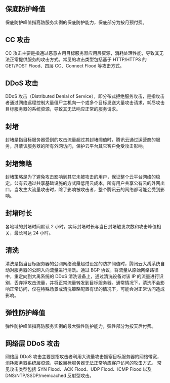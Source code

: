 ## 保底防护峰值
保底防护峰值指高防服务实例的保底防护能力，保底部分为按月预付费。

## CC 攻击
CC 攻击主要是指通过恶意占用目标服务器应用层资源，消耗处理性能，导致其无法正常提供服务的攻击方式。常见的攻击类型包括基于 HTTP/HTTPS 的 GET/POST Flood、四层 CC、Connect Flood 等攻击方式。

## DDoS 攻击
DDoS 攻击（Distributed Denial of Service），即分布式拒绝服务攻击，是指攻击者通过网络远程控制大量僵尸主机向一个或多个目标发送大量攻击请求，耗尽攻击目标服务器的系统资源，导致其无法响应正常的服务请求。

## 封堵
封堵是指目标服务器受到的攻击流量超过其封堵阈值时，腾讯云通过运营商的服务，屏蔽该服务器的所有外网访问，保护云平台其它客户免受攻击影响。

## 封堵策略
封堵策略是为了避免攻击影响到其它未被攻击的用户，保证整个云平台网络的稳定。公有云通过共享基础设施的方式降低用云成本，所有用户共享公有云的外网出口，当发生大流量攻击时，除了影响被攻击者，整个腾讯云的网络都可能会受到影响。

## 封堵时长
各地域的封堵时间默认 2 小时，实际封堵时长与当日封堵触发次数和攻击峰值相关，最长可达 24 小时。

## 清洗
清洗是指当目标服务器的公网网络流量超过设定的防护阈值时，腾讯云大禹系统自动对服务器的公网入向流量进行清洗。通过 BGP 协议，将流量从原始网络路径中，重定向到大禹系统的 DDoS 清洗设备上，通过清洗设备对该 IP 的流量进行识别，丢弃掉攻击流量，并将正常流量转发到目标服务器。通常情况下，清洗不会影响正常访问，仅在特殊场景或清洗策略配置有误的情况下，可能会对正常访问造成影响。

## 弹性防护峰值
弹性防护峰值指高防服务实例的最大弹性防护能力，弹性部分为按天后付费。

## 网络层 DDoS 攻击
网络层 DDoS 攻击主要是指攻击者利用大流量攻击拥塞目标服务器的网络带宽，消耗服务器系统层资源，导致目标服务器无法正常响应客户访问的攻击方式。
常见攻击类型包括 SYN Flood、ACK Flood、UDP Flood、ICMP Flood 以及 DNS/NTP/SSDP/memcached 反射型攻击。











